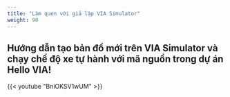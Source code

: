 ```yaml
---
title: "Làm quen với giả lập VIA Simulator"
weight: 90
---
```


## Hướng dẫn tạo bản đồ mới trên VIA Simulator và chạy chế độ xe tự hành với mã nguồn trong dự án Hello VIA!

{{< youtube "BniOKSV1wUM" >}}